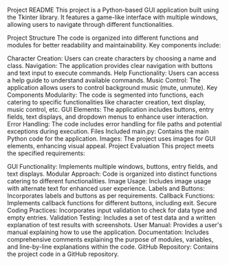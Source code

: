 Project README
This project is a Python-based GUI application built using the Tkinter library. It features a game-like interface with multiple windows, allowing users to navigate through different functionalities.

Project Structure
The code is organized into different functions and modules for better readability and maintainability. Key components include:

Character Creation: Users can create characters by choosing a name and class.
Navigation: The application provides clear navigation with buttons and text input to execute commands.
Help Functionality: Users can access a help guide to understand available commands.
Music Control: The application allows users to control background music (mute, unmute).
Key Components
Modularity: The code is segmented into functions, each catering to specific functionalities like character creation, text display, music control, etc.
GUI Elements: The application includes buttons, entry fields, text displays, and dropdown menus to enhance user interaction.
Error Handling: The code includes error handling for file paths and potential exceptions during execution.
Files Included
main.py: Contains the main Python code for the application.
Images: The project uses images for GUI elements, enhancing visual appeal.
Project Evaluation
This project meets the specified requirements:

GUI Functionality: Implements multiple windows, buttons, entry fields, and text displays.
Modular Approach: Code is organized into distinct functions catering to different functionalities.
Image Usage: Includes image usage with alternate text for enhanced user experience.
Labels and Buttons: Incorporates labels and buttons as per requirements.
Callback Functions: Implements callback functions for different buttons, including exit.
Secure Coding Practices: Incorporates input validation to check for data type and empty entries.
Validation Testing: Includes a set of test data and a written explanation of test results with screenshots.
User Manual: Provides a user's manual explaining how to use the application.
Documentation: Includes comprehensive comments explaining the purpose of modules, variables, and line-by-line explanations within the code.
GitHub Repository: Contains the project code in a GitHub repository.
